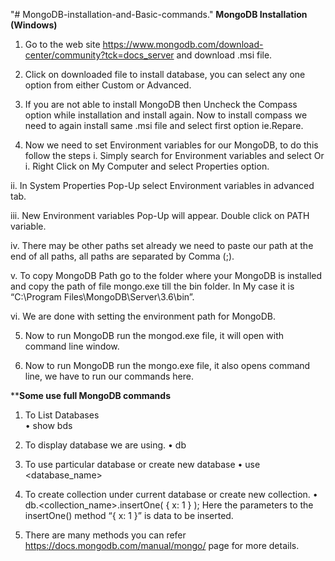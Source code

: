 "# MongoDB-installation-and-Basic-commands." 
******************MongoDB Installation (Windows)******************
1.	Go to the web site https://www.mongodb.com/download-center/community?tck=docs_server and download .msi file.

2.	Click on downloaded file to install database, you can select any one option from either Custom or Advanced.

3.	If you are not able to install MongoDB then Uncheck the Compass option while installation and install again. Now to install compass we need to again install same .msi file and select first option ie.Repare.

4.	Now we need to set Environment variables for our MongoDB, to do this follow the steps
   i.	 Simply search for Environment variables and select
Or
   i.	Right Click on My Computer and select Properties option.
   
   ii.	In System Properties Pop-Up select Environment variables in advanced tab.
   
   iii.	New Environment variables Pop-Up will appear. Double click on PATH variable.
   
   iv.	 There may be other paths set already we need to paste our path at the end of all paths, all paths are separated by Comma (;).
   
   v.	To copy MongoDB Path go to the folder where your MongoDB is installed and copy the path of file mongo.exe till the bin folder. In My case it is “C:\Program Files\MongoDB\Server\3.6\bin”.
   
   vi.	We are done with setting the environment path for MongoDB.
   
5.	Now to run MongoDB run the mongod.exe file, it will open with command line window.

6.	Now to run MongoDB run the mongo.exe file, it also opens command line, we have to run our commands here.

******************Some use full MongoDB commands****************
   1.	To List Databases  
      •	show bds
      
   2.	To display database we are using.
      •	db
      
   3.	To use particular database or create new database 
      •	use <database_name>
      
   4.	To create collection under current database or create new collection.
      •	db.<collection_name>.insertOne( { x: 1 } );
   Here the parameters to the insertOne() method “{ x: 1 }” is data to be inserted.
   
   5.	There are many methods you can refer https://docs.mongodb.com/manual/mongo/ page for more details.
 

